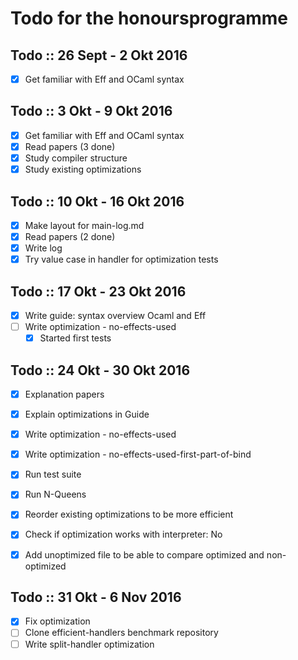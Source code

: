 # Todo for the honoursprogramme

## Todo :: 26 Sept - 2 Okt 2016
- [x] Get familiar with Eff and OCaml syntax

## Todo :: 3 Okt - 9 Okt 2016
- [x] Get familiar with Eff and OCaml syntax
- [x] Read papers (3 done)
- [x] Study compiler structure
- [x] Study existing optimizations

## Todo :: 10 Okt - 16 Okt 2016
- [x] Make layout for main-log.md
- [x] Read papers (2 done)
- [x] Write log
- [x] Try value case in handler for optimization tests

## Todo :: 17 Okt - 23 Okt 2016
- [x] Write guide: syntax overview Ocaml and Eff
- [ ] Write optimization - no-effects-used
    * [x] Started first tests

## Todo :: 24 Okt - 30 Okt 2016
- [x] Explanation papers
- [x] Explain optimizations in Guide
- [x] Write optimization - no-effects-used
- [x] Write optimization - no-effects-used-first-part-of-bind
- [x] Run test suite
- [x] Run N-Queens
- [x] Reorder existing optimizations to be more efficient

- [x] Check if optimization works with interpreter: No
- [x] Add unoptimized file to be able to compare optimized and non-optimized

## Todo :: 31 Okt - 6 Nov 2016
- [x] Fix optimization
- [ ] Clone efficient-handlers benchmark repository
- [ ] Write split-handler optimization
